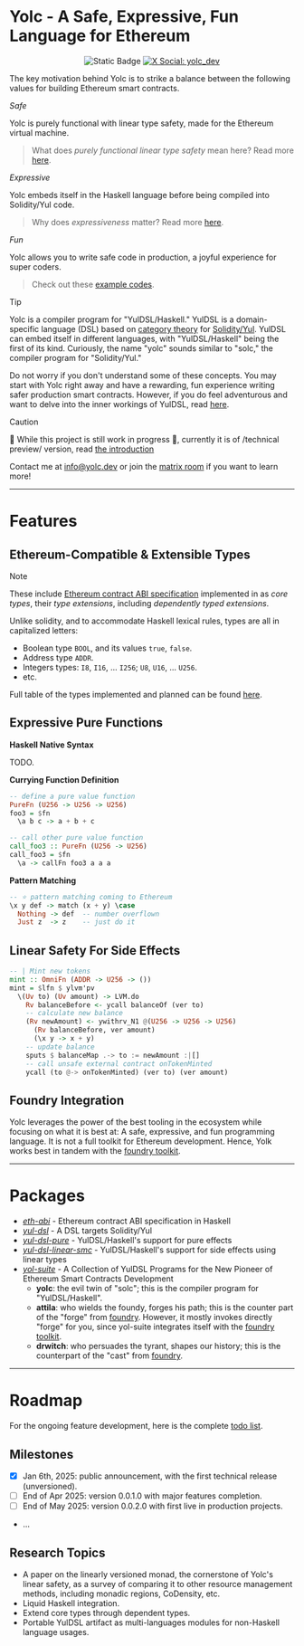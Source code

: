 Yolc - A Safe, Expressive, Fun Language for Ethereum
====================================================

<div align="center">
<p>
  <img alt="Static Badge" src="https://img.shields.io/badge/AI--Free_Code-Green">
  <a href="https://twitter.com/yolc_dev" target="_blank">
    <img alt="X Social: yolc_dev" src="https://img.shields.io/twitter/follow/yolc_dev.svg?style=social" />
  </a>
</p>
</div>

The key motivation behind Yolc is to strike a balance between the following values for building
Ethereum smart contracts.

*Safe*

Yolc is purely functional with linear type safety, made for the Ethereum virtual machine.

> What does *purely functional linear type safety* mean here? Read more [here](#).

*Expressive*

Yolc embeds itself in the Haskell language before being compiled into Solidity/Yul code.

> Why does *expressiveness* matter? Read more [here](#).

*Fun*

Yolc allows you to write safe code in production, a joyful experience for super coders.

> Check out these [example codes](#).

> [!TIP]
>
> Yolc is a compiler program for "YulDSL/Haskell." YulDSL is a domain-specific language (DSL) based
> on [category theory](https://category-theory.org/) for
> [Solidity/Yul](https://soliditylang.org/). YulDSL can embed itself in different languages, with
> "YulDSL/Haskell" being the first of its kind. Curiously, the name "yolc" sounds similar to "solc,"
> the compiler program for "Solidity/Yul."
>
> Do not worry if you don't understand some of these concepts. You may start with Yolc right away
> and have a rewarding, fun experience writing safer production smart contracts. However, if you do
> feel adventurous and want to delve into the inner workings of YulDSL, read
> [here](./hs-pkgs/yul-dsl/README.md).

> [!CAUTION]
>
> 🚧 While this project is still work in progress 🚧, currently it is of /technical preview/
> version, read [the introduction](https://yolc.dev/docs/getting-started/introduction/)
>
> Contact me at info@yolc.dev or join the [matrix room](https://matrix.to/#/#yolc:matrix.org) if you
> want to learn more!

------------------------------------------------------------------------------------------

Features
========

Ethereum-Compatible & Extensible Types
--------------------------------------

> [!NOTE]
>
> These include [Ethereum contract ABI
> specification](https://docs.soliditylang.org/en/latest/abi-spec.html) implemented in as *core
> types*, their *type extensions*, including *dependently typed extensions*.

Unlike solidity, and to accommodate Haskell lexical rules, types are all in capitalized letters:

* Boolean type `BOOL`, and its values `true`, `false`.
* Address type `ADDR`.
* Integers types: `I8`, `I16`, ... `I256`; `U8`, `U16`, ... `U256`.
* etc.

Full table of the types implemented and planned can be found [here](./hs-pkgs/eth-abi/README.md).

Expressive Pure Functions
-------------------------

**Haskell Native Syntax**

TODO.

**Currying Function Definition**

```haskell
-- define a pure value function
PureFn (U256 -> U256 -> U256)
foo3 = $fn
  \a b c -> a + b + c

-- call other pure value function
call_foo3 :: PureFn (U256 -> U256)
call_foo3 = $fn
  \a -> callFn foo3 a a a
```

**Pattern Matching**

```haskell
-- ⭐ pattern matching coming to Ethereum
\x y def -> match (x + y) \case
  Nothing -> def  -- number overflown
  Just z  -> z    -- just do it
```

Linear Safety For Side Effects
------------------------------

```haskell
-- | Mint new tokens
mint :: OmniFn (ADDR -> U256 -> ())
mint = $lfn $ ylvm'pv
  \(Uv to) (Uv amount) -> LVM.do
    Rv balanceBefore <- ycall balanceOf (ver to)
    -- calculate new balance
    (Rv newAmount) <- ywithrv_N1 @(U256 -> U256 -> U256)
      (Rv balanceBefore, ver amount)
      (\x y -> x + y)
    -- update balance
    sputs $ balanceMap .-> to := newAmount :|[]
    -- call unsafe external contract onTokenMinted
    ycall (to @-> onTokenMinted) (ver to) (ver amount)
```

Foundry Integration
-------------------

Yolc leverages the power of the best tooling in the ecosystem while focusing on what it is best at:
A safe, expressive, and fun programming language. It is not a full toolkit for Ethereum
development. Hence, Yolk works best in tandem with the [foundry
toolkit](https://github.com/foundry-rs/foundry).

------------------------------------------------------------------------------------------

Packages
========

- [*eth-abi*](./hs-pkgs/eth-abi/README.md) - Ethereum contract ABI specification in Haskell
- [*yul-dsl*](./hs-pkgs/yul-dsl/README.md) - A DSL targets Solidity/Yul
- [*yul-dsl-pure*](#) - YulDSL/Haskell's support for pure effects
- [*yul-dsl-linear-smc*](./hs-pkgs/yul-dsl-linear-smc/README.md) - YulDSL/Haskell's support for side
  effects using linear types
- [*yol-suite*](./hs-pkgs/yol-suite/README.md) - A Collection of YulDSL Programs for the New Pioneer
  of Ethereum Smart Contracts Development
  - **yolc**: the evil twin of "solc"; this is the compiler program for "YulDSL/Haskell".
  - **attila**: who wields the foundy, forges his path; this is the counter part of the "forge" from
    [foundry](https://github.com/foundry-rs/foundry). However, it mostly invokes directly "forge"
    for you, since yol-suite integrates itself with the [foundry
    toolkit](https://github.com/foundry-rs/foundry).
  - **drwitch**: who persuades the tyrant, shapes our history; this is the counterpart of the
    "cast" from [foundry](https://github.com/foundry-rs/foundry).

------------------------------------------------------------------------------------------

Roadmap
=======

For the ongoing feature development, here is the complete [todo list](TODO.md).

Milestones
----------

- [x] Jan 6th, 2025: public announcement, with the first technical release (unversioned).
- [ ] End of Apr 2025: version 0.0.1.0 with major features completion.
- [ ] End of May 2025: version 0.0.2.0 with first live in production projects.
- ...

Research Topics
---------------

- A paper on the linearly versioned monad, the cornerstone of Yolc's linear safety, as a survey of
  comparing it to other resource management methods, including monadic regions, CoDensity, etc.
- Liquid Haskell integration.
- Extend core types through dependent types.
- Portable YulDSL artifact as multi-languages modules for non-Haskell language usages.

<!--
Local Variables:
fill-column: 100
End:
-->
